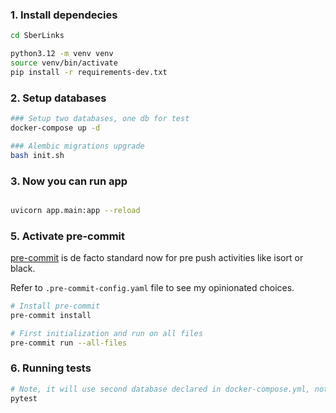 ### 1. Install dependecies

```bash
cd SberLinks

python3.12 -m venv venv
source venv/bin/activate
pip install -r requirements-dev.txt
```

### 2. Setup databases

```bash
### Setup two databases, one db for test
docker-compose up -d

### Alembic migrations upgrade
bash init.sh
```

### 3. Now you can run app

```bash

uvicorn app.main:app --reload

```

### 5. Activate pre-commit

[pre-commit](https://pre-commit.com/) is de facto standard now for pre push activities like isort or black.

Refer to `.pre-commit-config.yaml` file to see my opinionated choices.

```bash
# Install pre-commit
pre-commit install

# First initialization and run on all files
pre-commit run --all-files
```

### 6. Running tests

```bash
# Note, it will use second database declared in docker-compose.yml, not default one. Not working now :(
pytest                                                                    
```
